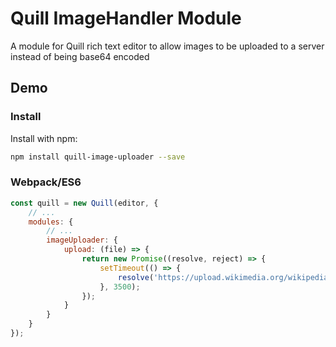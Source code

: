 # Quill ImageHandler Module

A module for Quill rich text editor to allow images to be uploaded to a server instead of being base64 encoded

## Demo

### Install
Install with npm:
```bash
npm install quill-image-uploader --save
```

### Webpack/ES6

```javascript
const quill = new Quill(editor, {
    // ...
    modules: {
        // ...
        imageUploader: {
            upload: (file) => {
                return new Promise((resolve, reject) => {
                    setTimeout(() => {
                        resolve('https://upload.wikimedia.org/wikipedia/commons/thumb/6/6a/JavaScript-logo.png/480px-JavaScript-logo.png');
                    }, 3500);
                });
            } 
        }
    }
});
```